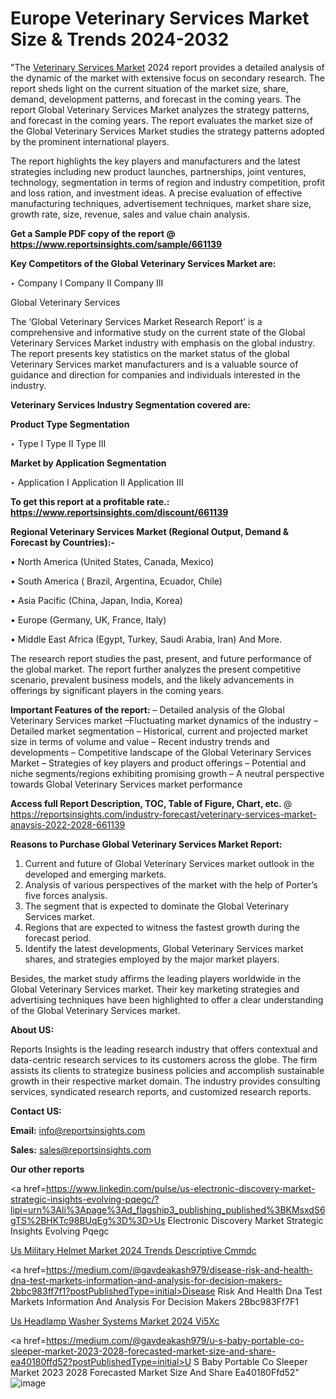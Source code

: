 # Europe Veterinary Services Market Size & Trends 2024-2032

"The <a href=https://www.reportsinsights.com/sample/661139>Veterinary Services Market</a> 2024 report provides a detailed analysis of the dynamic of the market with extensive focus on secondary research. The report sheds light on the current situation of the market size, share, demand, development patterns, and forecast in the coming years. The report Global Veterinary Services Market analyzes the strategy patterns, and forecast in the coming years. The report evaluates the market size of the Global Veterinary Services Market studies the strategy patterns adopted by the prominent international players.

The report highlights the key players and manufacturers and the latest strategies including new product launches, partnerships, joint ventures, technology, segmentation in terms of region and industry competition, profit and loss ration, and investment ideas. A precise evaluation of effective manufacturing techniques, advertisement techniques, market share size, growth rate, size, revenue, sales and value chain analysis.

<strong>Get a Sample PDF copy of the report @ <a href=https://www.reportsinsights.com/sample/661139 style=color:#0000ff;>https://www.reportsinsights.com/sample/661139</a></strong>

<strong>Key Competitors of the Global Veterinary Services Market are:</strong>

‣ Company I
Company II
Company III

Global Veterinary Services

The ‘Global Veterinary Services Market Research Report’ is a comprehensive and informative study on the current state of the Global Veterinary Services Market industry with emphasis on the global industry. The report presents key statistics on the market status of the global Veterinary Services market manufacturers and is a valuable source of guidance and direction for companies and individuals interested in the industry.

<strong>Veterinary Services Industry Segmentation covered are:</strong>

<strong>Product Type Segmentation</strong>

‣ Type I
Type II
Type III

<strong>Market by Application Segmentation</strong>

‣ Application I
Application II 
Application III

<strong>To get this report at a profitable rate.: <a href=https://www.reportsinsights.com/discount/661139 style=color:#0000ff;>https://www.reportsinsights.com/discount/661139</a></strong>

<strong>Regional Veterinary Services Market (Regional Output, Demand &amp; Forecast by Countries):-</strong>

• North America (United States, Canada, Mexico)

• South America ( Brazil, Argentina, Ecuador, Chile)

• Asia Pacific (China, Japan, India, Korea)

• Europe (Germany, UK, France, Italy)

• Middle East Africa (Egypt, Turkey, Saudi Arabia, Iran) And More.

The research report studies the past, present, and future performance of the global market. The report further analyzes the present competitive scenario, prevalent business models, and the likely advancements in offerings by significant players in the coming years.

<strong>Important Features of the report:</strong>
– Detailed analysis of the Global Veterinary Services market
–Fluctuating market dynamics of the industry
–Detailed market segmentation
– Historical, current and projected market size in terms of volume and value
– Recent industry trends and developments
– Competitive landscape of the Global Veterinary Services Market
– Strategies of key players and product offerings
– Potential and niche segments/regions exhibiting promising growth
– A neutral perspective towards Global Veterinary Services market performance

<strong>Access full Report Description, TOC, Table of Figure, Chart, etc. </strong>@   <a href=https://reportsinsights.com/industry-forecast/veterinary-services-market-anaysis-2022-2028-661139 style=color:#0000ff;>https://reportsinsights.com/industry-forecast/veterinary-services-market-anaysis-2022-2028-661139</a>

<strong>Reasons to Purchase Global Veterinary Services Market Report:</strong>
1. Current and future of Global Veterinary Services market outlook in the developed and emerging markets.
2. Analysis of various perspectives of the market with the help of Porter’s five forces analysis.
3. The segment that is expected to dominate the Global Veterinary Services market.
4. Regions that are expected to witness the fastest growth during the forecast period.
5. Identify the latest developments, Global Veterinary Services market shares, and strategies employed by the major market players.

Besides, the market study affirms the leading players worldwide in the Global Veterinary Services market. Their key marketing strategies and advertising techniques have been highlighted to offer a clear understanding of the Global Veterinary Services market.

<strong><strong>About US</strong>:</strong>

Reports Insights is the leading research industry that offers contextual and data-centric research services to its customers across the globe. The firm assists its clients to strategize business policies and accomplish sustainable growth in their respective market domain. The industry provides consulting services, syndicated research reports, and customized research reports.

<strong>Contact US:</strong>

<p class=><b>Email:</b> <a href=mailto:info@reportsinsights.com>info@reportsinsights.com</a></p>
<p class=><b>Sales:</b> <a href=mailto:sales@reportsinsights.com>sales@reportsinsights.com</a></p>

<strong>Our other reports</strong>

<a href=https://www.linkedin.com/pulse/us-electronic-discovery-market-strategic-insights-evolving-pqegc/?lipi=urn%3Ali%3Apage%3Ad_flagship3_publishing_published%3BKMsxdS6gTS%2BHKTc98BUqEg%3D%3D>Us Electronic Discovery Market Strategic Insights Evolving Pqegc</a>

<a href=https://www.linkedin.com/pulse/us-military-helmet-market-2024-trends-descriptive-cmmdc/>Us Military Helmet Market 2024 Trends Descriptive Cmmdc</a>

<a href=https://medium.com/@gavdeakash979/disease-risk-and-health-dna-test-markets-information-and-analysis-for-decision-makers-2bbc983ff7f1?postPublishedType=initial>Disease Risk And Health Dna Test Markets Information And Analysis For Decision Makers 2Bbc983Ff7F1</a>

<a href=https://www.linkedin.com/pulse/us-headlamp-washer-systems-market-2024-vi5xc/>Us Headlamp Washer Systems Market 2024 Vi5Xc</a>

<a href=https://medium.com/@gavdeakash979/u-s-baby-portable-co-sleeper-market-2023-2028-forecasted-market-size-and-share-ea40180ffd52?postPublishedType=initial>U S Baby Portable Co Sleeper Market 2023 2028 Forecasted Market Size And Share Ea40180Ffd52</a>"
![image](https://github.com/aakesh123242/RIMarket/assets/158431203/78cbffab-2b1c-4c06-8f90-6960e1538890)
